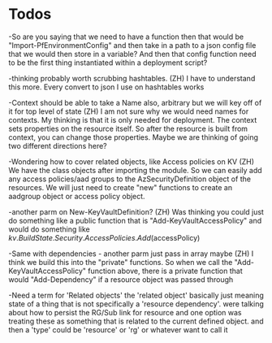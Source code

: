 # Todos
-So are you saying that we need to have a function then that would be "Import-PfEnvironmentConfig" and then take in a path to a json config file that we would then store in a variable? And then that config function need to be the first thing instantiated within a deployment script?

-thinking probably worth scrubbing hashtables.
    (ZH) I have to understand this more.  Every convert to json I use on hashtables works

-Context should be able to take a Name also, arbitrary but we will key off of it for top level of state
   (ZH) I am not sure why we would need names for contexts.  My thinking is that it is only needed for deployment.  The context sets properties on the resource itself.  So after the resource is built from context, you can change those properties.  Maybe we are thinking of going two different directions here?

-Wondering how to cover related objects, like Access policies on KV
    (ZH) We have the class objects after importing the module.  So we can easily add any access policies/aad groups to the AzSecurityDefinition object of the resources.  We will just need to create "new" functions to create an aadgroup object or access policy object.

-another parm on New-KeyVaultDefinition?
   (ZH) Was thinking you could just do something like a public function that is "Add-KeyVaultAccessPolicy" and would do something like $kv.BuildState.Security.AccessPolicies.Add($accessPolicy)

-Same with dependencies - another parm just pass in array maybe
   (ZH) I think we build this into the "private" functions.  So when we call the "Add-KeyVaultAccessPolicy" function above, there is a private function that would "Add-Dependency" if a resource object was passed through

-Need a term for 'Related objects' the 'related object' basically just meaning state of a thing that is not specifically a 'resource dependency'. were talking about how to persist the RG/Sub link for resource and one option was treating these as something that is related to the current defined object. and then a 'type' could be 'resource' or 'rg' or whatever want to call it

